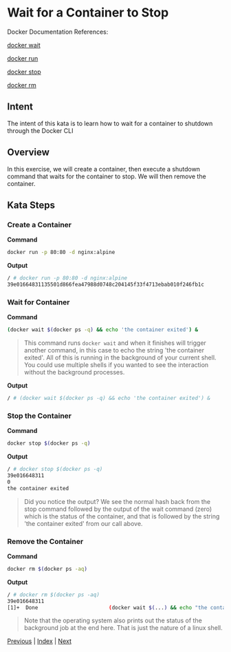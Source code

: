 # Wait for a Container to Stop

Docker Documentation References:

[docker wait](https://docs.docker.com/engine/reference/commandline/wait/)

[docker run](https://docs.docker.com/engine/reference/commandline/run/)

[docker stop](https://docs.docker.com/engine/reference/commandline/stop/)

[docker rm](https://docs.docker.com/engine/reference/commandline/rm/)

## Intent

The intent of this kata is to learn how to wait for a container to shutdown through the Docker CLI

## Overview

In this exercise, we will create a container, then execute a shutdown command that waits for the container to stop. We will then remove the container.

## Kata Steps

### Create a Container

**Command**

```bash
docker run -p 80:80 -d nginx:alpine
```

**Output**

```bash
/ # docker run -p 80:80 -d nginx:alpine
39e01664831135501d866fea47988d0748c204145f33f4713ebab010f246fb1c
```

### Wait for Container

**Command**

```bash
(docker wait $(docker ps -q) && echo 'the container exited') &
```

> This command runs `docker wait` and when it finishes will trigger another command, in this case to echo the string 'the container exited'. All of this is running in the background of your current shell. You could use multiple shells if you wanted to see the interaction without the background processes.

**Output**

```bash
/ # (docker wait $(docker ps -q) && echo 'the container exited') &
```

### Stop the Container

**Command**

```bash
docker stop $(docker ps -q)
```

**Output**

```bash
/ # docker stop $(docker ps -q)
39e016648311
0
the container exited
```

> Did you notice the output? We see the normal hash back from the stop command followed by the output of the wait command (zero) which is the status of the container, and that is followed by the string 'the container exited' from our call above.

### Remove the Container

**Command**

```bash
docker rm $(docker ps -aq)
```

**Output**

```bash
/ # docker rm $(docker ps -aq)
39e016648311
[1]+  Done                       (docker wait $(...) && echo "the container exited")
```

> Note that the operating system also prints out the status of the background job at the end here. That is just the nature of a linux shell.
>

[Previous](44_update_container_config.md) | [Index](README.md) | [Next](#)
